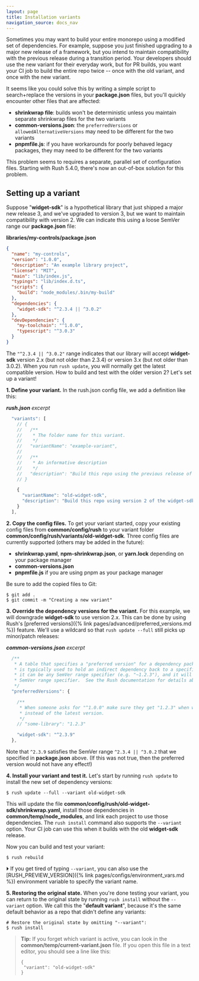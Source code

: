 ```yaml
---
layout: page
title: Installation variants
navigation_source: docs_nav
---
```


Sometimes you may want to build your entire monorepo using a modified set of dependencies.  For example,
suppose you just finished upgrading to a major new release of a framework, but you intend to maintain compatibility
with the previous release during a transition period.  Your developers should use the new variant for their everyday
work, but for PR builds, you want your CI job to build the entire repo twice -- once with the old variant,
and once with the new variant.

It seems like you could solve this by writing a simple script to search+replace the versions in your
**package.json** files, but you'll quickly encounter other files that are affected:

- **shrinkwrap file**: builds won't be deterministic unless you maintain separate shrinkwrap files for
  the two variants
- **common-versions.json**: the `preferredVersions` or `allowedAlternativeVersions` may need to be different
  for the two variants
- **pnpmfile.js**: if you have workarounds for poorly behaved legacy packages, they may need to be different
  for the two variants

This problem seems to requires a separate, parallel set of configuration files.  Starting with Rush 5.4.0,
there's now an out-of-box solution for this problem.

## Setting up a variant

Suppose "**widget-sdk**" is a hypothetical library that just shipped a major new release 3, and we've upgraded to
version 3, but we want to maintain compatibility with version 2.  We can indicate this using a loose SemVer
range our **package.json** file:

**libraries/my-controls/package.json**
```json
{
  "name": "my-controls",
  "version": "1.0.0",
  "description": "An example library project",
  "license": "MIT",
  "main": "lib/index.js",
  "typings": "lib/index.d.ts",
  "scripts": {
    "build": "node_modules/.bin/my-build"
  },
  "dependencies": {
    "widget-sdk": "^2.3.4 || ^3.0.2"
  },
  "devDependencies": {
    "my-toolchain": "^1.0.0",
    "typescript": "^3.0.3"
  }
}

```

The `"^2.3.4 || ^3.0.2"` range indicates that our library will accept **widget-sdk** version 2.x (but not older
than 2.3.4) or version 3.x (but not older than 3.0.2).  When you run `rush update`, you will normally get the latest
compatible version.  How to build and test with the older version 2?  Let's set up a variant!

**1<!-- -->. Define your variant.**  In the rush.json config file, we add a definition like this:

***rush.json** excerpt*
```js
  "variants": [
    // {
    //   /**
    //    * The folder name for this variant.
    //    */
    //   "variantName": "example-variant",
    //
    //   /**
    //    * An informative description
    //    */
    //   "description": "Build this repo using the previous release of the SDK"
    // }

    {
      "variantName": "old-widget-sdk",
      "description": "Build this repo using version 2 of the widget-sdk"
    }
  ],
```

**2<!-- -->. Copy the config files.**  To get your variant started, copy your existing config files from **common/config/rush**
to your variant folder **common/config/rush/variants/old-widget-sdk**.   Three config files are currently supported
(others may be added in the future):

- **shrinkwrap.yaml**, **npm-shrinkwrap.json**, or **yarn.lock** depending on your package manager
- **common-versions.json**
- **pnpmfile.js** if you are using pnpm as your package manager

Be sure to add the copied files to Git:
```shell
$ git add .
$ git commit -m "Creating a new variant"
```

**3<!-- -->. Override the dependency versions for the variant.**  For this example, we will downgrade
**widget-sdk** to use version 2.x.  This can be done by using Rush's
[preferred versions]({% link pages/advanced/preferred_versions.md %}) feature.
We'll use a wildcard so that `rush update --full` still picks up minor/patch releases:

***common-versions.json** excerpt*
```js
  /**
   * A table that specifies a "preferred version" for a dependency package. The "preferred version"
   * is typically used to hold an indirect dependency back to a specific version, however generally
   * it can be any SemVer range specifier (e.g. "~1.2.3"), and it will narrow any (compatible)
   * SemVer range specifier.  See the Rush documentation for details about this feature.
   */
  "preferredVersions": {

    /**
     * When someone asks for "^1.0.0" make sure they get "1.2.3" when working in this repo,
     * instead of the latest version.
     */
    // "some-library": "1.2.3"

    "widget-sdk": "^2.3.9"
  },
```

Note that `^2.3.9` satisfies the SemVer range `^2.3.4 || ^3.0.2` that we specified in **package.json** above.
(If this was not true, then the preferred version would not have any effect!)

**4<!-- -->. Install your variant and test it.**  Let's start by running `rush update` to install the new set of
dependency versions:

```shell
$ rush update --full --variant old-widget-sdk
```

This will update the file **common/config/rush/old-widget-sdk/shrinkwrap.yaml**, install those dependencies
in **common/temp/node_modules**, and link each project to use those dependencies.  The `rush install` command also
supports the `--variant` option.  Your CI job can use this when it builds with the old **widget-sdk** release.

Now you can build and test your variant:
```shell
$ rush rebuild
```

⏵ If you get tired of typing `--variant`, you can also use the
[RUSH_PREVIEW_VERSION]({% link pages/configs/environment_vars.md %})
environment variable to specify the variant name.

**5<!-- -->. Restoring the original state.**  When you're done testing your variant, you can return to the original
state by running `rush install` without the `--variant` option.  We call this the "**default variant**", because
it's the same default behavior as a repo that didn't define any variants:

```shell
# Restore the original state by omitting "--variant":
$ rush install
```

> **Tip:** If you forget which variant is active, you can look in the **common/temp/current-variant.json** file.
> If you open this file in a text editor, you should see a line like this:
>
> ```
> {
>  "variant": "old-widget-sdk"
> }
> ```
